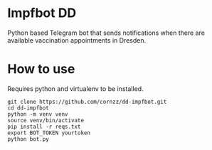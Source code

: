Impfbot DD
===
Python based Telegram bot that sends notifications when there are available vaccination appointments in Dresden.

How to use
===
Requires python and virtualenv to be installed.

```
git clone https://github.com/cornzz/dd-impfbot.git
cd dd-impfbot
python -m venv venv
source venv/bin/activate
pip install -r reqs.txt
export BOT_TOKEN yourtoken
python bot.py
```